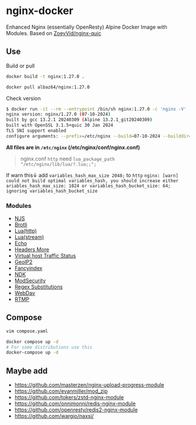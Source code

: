 # nginx-docker

 Enhanced Nginx (essentially OpenResty) Alpine Docker Image with Modules.
 Based on [ZoeyVid/nginx-quic](https://github.com/ZoeyVid/nginx-quic)

## Use

Build or pull

```bash
docker build -t nginx:1.27.0 .

docker pull albaz64/nginx:1.27.0
```

Check version

```bash
$ docker run -it --rm --entrypoint /bin/sh nginx:1.27.0 -c 'nginx -V'
nginx version: nginx/1.27.0 (07-10-2024)
built by gcc 13.2.1 20240309 (Alpine 13.2.1_git20240309) 
built with OpenSSL 3.1.5+quic 30 Jan 2024
TLS SNI support enabled
configure arguments: --prefix=/etc/nginx --build=07-10-2024 --builddir=build --with-threads --with-file-aio --with-http_addition_module --with-http_auth_request_module --with-http_dav_module --with-http_geoip_module --with-http_gunzip_module --with-http_gzip_static_module --with-http_image_filter_module --with-http_mp4_module --with-http_perl_module --with-http_random_index_module --with-http_realip_module --with-http_secure_link_module --with-http_slice_module --with-http_ssl_module --with-http_stub_status_module --with-http_sub_module --with-http_v2_module --with-http_v3_module --with-http_xslt_module --with-mail --with-mail_ssl_module --with-stream --with-stream_geoip_module --with-stream_realip_module --with-stream_ssl_module --with-stream_ssl_preread_module --add-module=src/module/njs/nginx --add-module=src/module/brotli --add-module=src/module/lua_http --add-module=src/module/lua_stream --add-module=src/module/echo --add-module=src/module/headers --add-module=src/module/vts --add-module=src/module/geoip2 --add-module=src/module/fancyindex --add-module=src/module/devel_kit --add-module=src/module/modsecurity --add-module=src/module/substitutions_filter --add-module=src/module/dav_ext --add-module=src/module/rtmp --with-cc-opt='-m64 -march=native -mtune=native -Ofast -pipe -fomit-frame-pointer -fno-plt -fexceptions -flto -funroll-loops -ffunction-sections -fdata-sections -D_FORTIFY_src=2 -fstack-clash-protection -fcf-protection -Wformat -Werror=format-security -DNGX_QUIC_DEBUG_PACKETS -DNGX_QUIC_DEBUG_CRYPTO' --with-ld-opt='-Wl,-s -Wl,-Bsymbolic -Wl,--gc-sections,--as-needed,-z,relro,-z,now -flto=auto' --with-pcre-jit --with-openssl=/src/openssl --with-debug
```

**All files are in `/etc/nginx` (/etc/nginx/conf/nginx.conf)**

> nginx.conf `http` need `lua_package_path "/etc/nginx/lib/lua/?.lua;;";`

If warn this↓ add `variables_hash_max_size 2048;` to `http`
`nginx: [warn] could not build optimal variables_hash, you should increase either ariables_hash_max_size: 1024 or variables_hash_bucket_size: 64; ignoring variables_hash_bucket_size`

### Modules

- [NJS](https://github.com/nginx/njs)
- [Brotli](https://github.com/google/ngx_brotli)
- [Lua(http)](https://github.com/openresty/lua-nginx-module)
- [Lua(stream)](https://github.com/openresty/stream-lua-nginx-module)
- [Echo](https://github.com/openresty/echo-nginx-module)
- [Headers More](https://github.com/openresty/headers-more-nginx-module)
- [Virtual host Traffic Status](https://github.com/vozlt/nginx-module-vts)
- [GeoIP2](https://github.com/leev/ngx_http_geoip2_module)
- [Fancyindex](https://github.com/aperezdc/ngx-fancyindex)
- [NDK](https://github.com/vision5/ngx_devel_kit)
- [ModSecurity](https://github.com/SpiderLabs/ModSecurity-nginx)
- [Regex Substitutions](https://github.com/yaoweibin/ngx_http_substitutions_filter_module)
- [WebDav](https://github.com/arut/nginx-dav-ext-module)
- [RTMP](https://github.com/arut/nginx-rtmp-module)

## Compose

```bash
vim compose.yaml

docker compose up -d
# For some distributions use this
docker-compose up -d
```

## Maybe add

- <https://github.com/masterzen/nginx-upload-progress-module>
- <https://github.com/evanmiller/mod_zip>
- <https://github.com/tokers/zstd-nginx-module>
- <https://github.com/onnimonni/redis-nginx-module>
- <https://github.com/openresty/redis2-nginx-module>
- <https://github.com/wargio/naxsi/>
